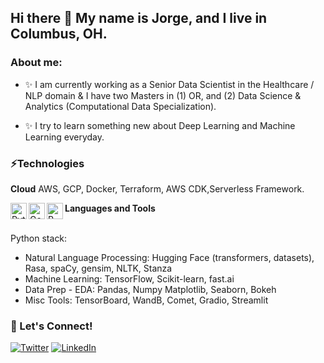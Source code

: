 ## Hi there 👋 My name is Jorge, and I live in Columbus, OH.

### About me:

* :sparkles: I am currently working as a Senior Data Scientist in the Healthcare / NLP domain & I have two Masters in (1) OR, and (2) Data Science & Analytics (Computational Data Specialization).

-  :sparkles: I try to learn something new about Deep Learning and Machine Learning everyday.


### ⚡Technologies 

**Cloud**
AWS, GCP, Docker, Terraform, AWS CDK,Serverless Framework.



**Languages and Tools**
<img align="left" alt="Python" width="26px" src="https://cdn.jsdelivr.net/npm/simple-icons@3.6.1/icons/python.svg" />
<img align="left" alt="Go" width="26px" src="https://cdn.jsdelivr.net/npm/simple-icons@3.6.1/icons/go.svg"/>
<img align="left" alt="R" width="26px" src="https://cdn.jsdelivr.net/npm/simple-icons@3.6.1/icons/rstudio.svg"/>
                                                                           
<br />
 Python stack:
 
- Natural Language Processing: Hugging Face (transformers, datasets), Rasa, spaCy, gensim, NLTK, Stanza
- Machine Learning: TensorFlow, Scikit-learn, fast.ai
- Data Prep - EDA: Pandas, Numpy Matplotlib, Seaborn, Bokeh
- Misc Tools: TensorBoard, WandB, Comet, Gradio, Streamlit



### 🔗 Let's Connect!

<a href="https://twitter.com/jorge_utd" target="_blank"><img alt="Twitter" src="https://img.shields.io/badge/twitter-%231DA1F2.svg?&style=for-the-badge&logo=twitter&logoColor=white" /></a>
<a href="https://www.linkedin.com/in/jorge-lopez-grisman-b1197953/" target="_blank"><img alt="LinkedIn" src="https://img.shields.io/badge/linkedin-%230077B5.svg?&style=for-the-badge&logo=linkedin&logoColor=white" /></a>
